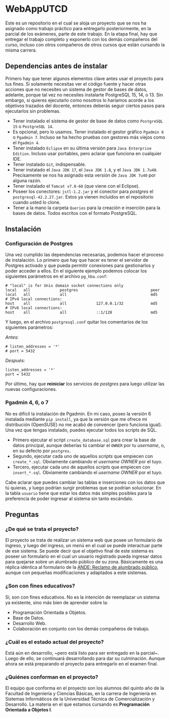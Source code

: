 # WebAppUTCD

Este es un repositorio en el cual se aloja un proyecto que se nos ha asignado como trabajo práctico para entregarlo posteriormente, en la parcial de los exámenes, parte de este trabajo. En la etapa final, hay que entregar el trabajo completo y exponerlo con los demás compañeros del curso, incluso con otros compañeros de otros cursos que están cursando la misma carrera.

## Dependencias antes de instalar

Primero hay que tener algunos elementos clave antes usar el proyecto para tus fines. Si solamente necesitas ver el código fuente y hacer otras acciones que no necesites un sistema de gestor de bases de datos, adelante, porque tal vez no necesites instalarte PostgreSQL 15, 14, o 13. Sin embargo, si quieres ejecutarlo como nosotros lo haríamos acorde a los objetivos trazados del docente, entonces deberás seguir ciertos pasos para ejecutarlos sin problemas.

- Tener instalado el sistema de gestor de base de datos como `PostgreSQL 15` o `PostgreSQL 14`.
- Es opcional, pero lo usamos. Tener instalado el gestor gráfico `Pgadmin 6` o `Pgadmin 7`. Incluso se ha hecho pruebas con gestores más viejos como el `Pgadmin 4`.
- Tener instalado `Eclipse` en su última versión para `Java Enterprise Edition`. Incluso usar portables, pero aclarar que funciona en cualquier IDE.
- Tener instalado `Git`, indispensable.
- Tener instalado el `Java JDK 17`, el `Java JDK 1.8`, y el `Java JDK 1.7u40`. Precisamente se nos ha asignado esta versión de `Java JDK 7u40` por alguna razón.
- Tener instalado el `Tomcat v7.0-60` (que viene con el Eclipse).
- Poseer los conectores: `jstl-1.2.jar` y el conector para *postgres* el `postgresql-42.2.27.jar`. Estos ya vienen incluídos en el repositorio cuando usted lo clone.
- Tener a la mano la carpeta `Queries` para la creación e inserción para la bases de datos. Todos escritos con el formato PostgreSQL.

## Instalación

### Configuración de Postgres

Una vez cumplido las dependencias necesarias, podemos hacer el proceso de instalación. Lo primero que hay que hacer es tener el servidor de Postgres activado y que pueda permitir conexiones para gestionarlos y poder acceder a ellos. En el siguiente ejemplo podemos colocar los siguientes parámetros en el archivo `pg_hba.conf`:

```
# "local" is for Unix domain socket connections only
local   all             postgres                                peer
local   all             all                                     md5
# IPv4 local connections:
host    all             all             127.0.0.1/32            md5
# IPv6 local connections:
host    all             all             ::1/128                 md5
```

Y luego, en el archivo `postgresql.conf` quitar los comentarios de los siguientes parámetros:

*Antes:* 

```
# listen_addresses = '*'
# port = 5432
```

*Después:* 

```
listen_addresses = '*'
port = 5432
```

Por último, hay que **reiniciar** los servicios de *postgres* para luego utilizar las nuevas configuraciones.

### Pgadmin 4, 6, o 7

No es difícil la instalación de Pgadmin. En mi caso, poseo la versión 6 instalada mediante `pip install`, ya que la versión que me ofrece mi distribución (OpenSUSE) no me acabó de convencer (pero funciona igual). Una vez que tengas instalado, puedes ejecutar todos los scripts de SQL.

- Primero ejecutar el script `create_database.sql` para crear la base de datos principal, aunque deberías tú cambiar el `OWNER` por tu *username*, o, en su defecto por `postgres`.
- Segundo, ejecutar cada uno de aquellos *scripts* que empiecen con `create_*.sql`. Obviamente cambiando el *username OWNER* por el tuyo.
- Tercero, ejecutar cada uno de aquellos *scripts* que empiecen con `insert_*.sql`. Obviamente cambiando el *username OWNER* por el tuyo.

Cabe aclarar que puedes cambiar las tablas e inserciones con los datos que tú quieras, y luego podrían surgir problemas que se podrían solucionar.
En la tabla `usuario` tiene que estar los datos más simples posibles para la preferencia de poder ingresar al sistema sin tanto escándalo.

## Preguntas

### ¿De qué se trata el proyecto?

El proyecto se trata de realizar un sistema web que posee un formulario de ingreso, y luego del ingreso, un menú en el cual se puede interactuar parte de ese sistema. Se puede decir que el objetivo final de este sistema es poseer un formulario en el cual un usuario registrado pueda ingresar datos para quejarse sobre un alumbrado público de su zona. Básicamente es una réplica idéntica al formulario de la [ANDE: Reclamo de alumbrado público](https://www.ande.gov.py/servicios/), aunque con pequeñas modificaciones y adaptados a este sistemas.

### ¿Son con fines educativos?

Sí, son con fines educativos. No es la intención de reemplazar un sistema ya existente, sino más bien de aprender sobre la:
- Programación Orientada a Objetos.
- Base de Datos.
- Desarrollo Web.
- Colaboración en conjunto con los demás compañeros de trabajo.

### ¿Cuál es el estado actual del proyecto?

Está aún en desarrollo, ~pero está listo para ser entregado en la parcial~. Luego de ello, se continuará desarrollando para dar su culminación. Aunque ahora se está preparando el proyecto para entregarlo en el examen final.

### ¿Quiénes conforman en el proyecto?

El equipo que conforma en el proyecto son los alumnos del quinto año de la Facultad de Ingeniería y Ciencias Básicas, en la carrera de Ingeniería en Sistemas Informáticos de la Universidad Técnica de Comercialización y Desarrollo. La materia en el que estamos cursando es **Programación Orientada a Objetos I**.